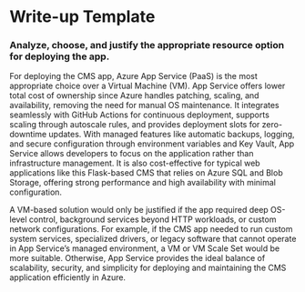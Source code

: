 # Write-up Template

### Analyze, choose, and justify the appropriate resource option for deploying the app.

For deploying the CMS app, Azure App Service (PaaS) is the most appropriate choice over a Virtual Machine (VM). App Service offers lower total cost of ownership since Azure handles patching, scaling, and availability, removing the need for manual OS maintenance. It integrates seamlessly with GitHub Actions for continuous deployment, supports scaling through autoscale rules, and provides deployment slots for zero-downtime updates. With managed features like automatic backups, logging, and secure configuration through environment variables and Key Vault, App Service allows developers to focus on the application rather than infrastructure management. It is also cost-effective for typical web applications like this Flask-based CMS that relies on Azure SQL and Blob Storage, offering strong performance and high availability with minimal configuration.

A VM-based solution would only be justified if the app required deep OS-level control, background services beyond HTTP workloads, or custom network configurations. For example, if the CMS app needed to run custom system services, specialized drivers, or legacy software that cannot operate in App Service’s managed environment, a VM or VM Scale Set would be more suitable. Otherwise, App Service provides the ideal balance of scalability, security, and simplicity for deploying and maintaining the CMS application efficiently in Azure.

